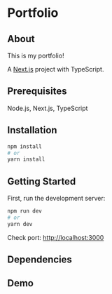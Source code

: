 # Portfolio

## About

This is my portfolio!

A [Next.js](https://nextjs.org/) project with TypeScript.

## Prerequisites

Node.js, Next.js, TypeScript

## Installation

```bash
npm install
# or
yarn install
```

## Getting Started

First, run the development server:

```bash
npm run dev
# or
yarn dev
```

Check port: [http://localhost:3000](http://localhost:3000)

## Dependencies

## Demo

